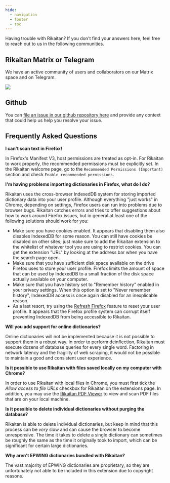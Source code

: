 ```yaml
---
hide:
  - navigation
  - footer
  - toc
---
```


Having trouble with Rikaitan? If you don't find your answers here, feel free to reach out to us in the following communities.

## Rikaitan Matrix or Telegram

We have an active community of users and collaborators on our Matrix space and on Telegram.

[![](https://img.shields.io/badge/chat-join-green?style=for-the-badge&logo=Element&logoColor=green)](https://tatsumoto.neocities.org/blog/join-our-community)

## Github

You can [file an issue in our github repository here](https://github.com/Ajatt-Tools/rikaitan/issues/new/choose) and provide any context that could help us help you resolve your issue.

## Frequently Asked Questions

**I can't scan text in Firefox!**

In Firefox's Manifest V3, host permissions are treated as opt-in. For Rikaitan to work properly, the recommended permissions
must be explicitly set. In the Rikaitan welcome page, go to the `Recommended Permissions (Important)` section and check `Enable recommended permissions`.

**I'm having problems importing dictionaries in Firefox, what do I do?**

Rikaitan uses the cross-browser IndexedDB system for storing imported dictionary data into your user profile. Although
everything "just works" in Chrome, depending on settings, Firefox users can run into problems due to browser bugs.
Rikaitan catches errors and tries to offer suggestions about how to work around Firefox issues, but in general at least
one of the following solutions should work for you:

- Make sure you have cookies enabled. It appears that disabling them also disables IndexedDB for some reason. You
  can still have cookies be disabled on other sites; just make sure to add the Rikaitan extension to the whitelist of
  whatever tool you are using to restrict cookies. You can get the extension "URL" by looking at the address bar when
  you have the search page open.
- Make sure that you have sufficient disk space available on the drive Firefox uses to store your user profile.
  Firefox limits the amount of space that can be used by IndexedDB to a small fraction of the disk space actually
  available on your computer.
- Make sure that you have history set to "Remember history" enabled in your privacy settings. When this option is
  set to "Never remember history", IndexedDB access is once again disabled for an inexplicable reason.
- As a last resort, try using the [Refresh Firefox](https://support.mozilla.org/en-US/kb/reset-preferences-fix-problems)
  feature to reset your user profile. It appears that the Firefox profile system can corrupt itself preventing
  IndexedDB from being accessible to Rikaitan.

**Will you add support for online dictionaries?**

Online dictionaries will not be implemented because it is not possible to support them in a robust way. In order to
perform deinflection, Rikaitan must execute dozens of database queries for every single word. Factoring in
network latency and the fragility of web scraping, it would not be possible to maintain a good and consistent user
experience.

**Is it possible to use Rikaitan with files saved locally on my computer with Chrome?**

In order to use Rikaitan with local files in Chrome, you must first tick the _Allow access to file URLs_ checkbox
for Rikaitan on the extensions page. In addition, you may use the [Rikaitan PDF Viewer](https://rikaitan.github.io/rikaitan-pdf-viewer/web/) to view and scan PDF files that are on your local machine.

**Is it possible to delete individual dictionaries without purging the database?**

Rikaitan is able to delete individual dictionaries, but keep in mind that this process can be _very_ slow and can
cause the browser to become unresponsive. The time it takes to delete a single dictionary can sometimes be roughly
the same as the time it originally took to import, which can be significant for certain large dictionaries.

**Why aren't EPWING dictionaries bundled with Rikaitan?**

The vast majority of EPWING dictionaries are proprietary, so they are unfortunately not able to be included in
this extension due to copyright reasons.

